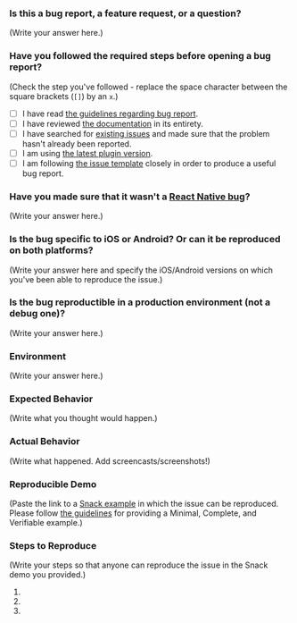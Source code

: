 <!--
  MAKE SURE TO READ AND FOLLOW THIS TEMPLATE CLOSELY OR YOUR ISSUE WILL BE CLOSED WITHOUT NOTICE
-->

### Is this a bug report, a feature request, or a question?

(Write your answer here.)

<!--
  If you answered "Bug report":

    We expect you to produce a high-quality bug report since putting care into your report helps us fix the issue faster.
    For bug reports, it is REQUIRED to fill the rest of this template, or the issue will be closed.

  If you answered "Feature request" or "Question":

    Make sure to describe as precisely as possible the feature you'd like to see implemented or the question you'd like to see answered.
    When relevant, provide visual examples (screenshots, screencasts, diagrams...).
    You can ignore the next steps as long as you've made sure that your description is as clear, thorough and illustrated as possible.
-->

### Have you followed the required steps before opening a bug report?

(Check the step you've followed - replace the space character between the square brackets (`[]`) by an `x`.)

- [ ] I have read [the guidelines regarding bug report](https://github.com/archriss/react-native-snap-carousel/blob/master/CONTRIBUTING.md).
- [ ] I have reviewed [the documentation](https://github.com/archriss/react-native-snap-carousel/blob/master/README.md) in its entirety.
- [ ] I have searched for [existing issues](https://github.com/archriss/react-native-snap-carousel/issues) and made sure that the problem hasn't already been reported.
- [ ] I am using [the latest plugin version](https://github.com/archriss/react-native-snap-carousel/releases).
- [ ] I am following [the issue template](https://raw.githubusercontent.com/archriss/react-native-snap-carousel/master/ISSUE_TEMPLATE.md) closely in order to produce a useful bug report.

<!--
  Please DO NOT go futher if you've not followed ALL of the above steps.
  Failing to do so will result in your issue getting closed without warning.
-->

### Have you made sure that it wasn't a [React Native bug](https://github.com/archriss/react-native-snap-carousel/issues?utf8=%E2%9C%93&q=is%3Aissue+label%3A%22react-native+bug%22+)?

(Write your answer here.)

<!--
  Steps you should take:

    1. Take a look at plugin's issues that are [labelled `react-native bug`](https://github.com/archriss/react-native-snap-carousel/issues?utf8=%E2%9C%93&q=is%3Aissue+label%3A%22react-native+bug%22+)

    2. Search [React Native issues](https://github.com/facebook/react-native/issues)

    3. Read the following sections of the doc again: ["Known issues"](https://github.com/archriss/react-native-snap-carousel/blob/master/doc/KNOWN_ISSUES.md), ["Important note regarding Android"](https://github.com/archriss/react-native-snap-carousel#important-note-regarding-android), and ["Custom interpolations caveats"](https://github.com/archriss/react-native-snap-carousel/blob/master/doc/CUSTOM_INTERPOLATIONS.md#caveats).
 -->

### Is the bug specific to iOS or Android? Or can it be reproduced on both platforms?

(Write your answer here and specify the iOS/Android versions on which you've been able to reproduce the issue.)

### Is the bug reproductible in a production environment (not a debug one)?

(Write your answer here.)

<!--
  If you haven't been able to reproduce the bug in production mode, it probably has to do with React Native's limitations (see ["Known issues"](https://github.com/archriss/react-native-snap-carousel/blob/master/doc/KNOWN_ISSUES.md)). Chances are we won't be able to do anything about it.
-->

### Environment

<!--
  Provide information about your current environment. At the very least, it should include the following:

  Environment:
    React: 16.0.0-beta.5
    React native: 0.49.2
    react-native-snap-carousel: 3.3.4

  Target Platform:
    Android (6.0)
    iOS (10.3)
-->

(Write your answer here.)

### Expected Behavior

<!--
  How did you expect your project to behave?
  It’s fine if you’re not sure your understanding is correct.
  Just write down what you thought would happen.
-->

(Write what you thought would happen.)

### Actual Behavior

<!--
  Did something go wrong?
  Is something broken, or not behaving as you expected?
  Describe this section in detail, and attach screencasts (or screenshots) if possible.
  Don't just say "it doesn't work"!
-->

(Write what happened. Add screencasts/screenshots!)

### Reproducible Demo

(Paste the link to a [Snack example](https://snack.expo.io/) in which the issue can be reproduced. Please follow [the guidelines](https://stackoverflow.com/help/mcve) for providing a Minimal, Complete, and Verifiable example.)

<!--
  This step is MANDATORY:

    * It shows that you value and respect the time of the people that are willing to help you; no one wishes to waste his spare time trying to recreate someone else's problem.
    * Issues without reproducible demos have an extremely low priority and will probably be closed without notice.
    * You might figure out the issues yourself as you work on extracting it.
-->

### Steps to Reproduce

<!--
  How would you describe your issue to someone who doesn’t know you or your project?
  Write a sequence of steps that anybody can repeat to see the issue.
  Be specific! If the bug cannot be reproduced, your issue will be closed.
-->

(Write your steps so that anyone can reproduce the issue in the Snack demo you provided.)

1.
2.
3.

<!--
  Thanks for helping us help you!
-->
